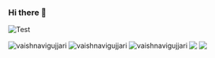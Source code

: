 ### Hi there 👋
<p align="center">
 </p>
<p align = "center">
 <p><img align="center" src="https://komarev.com/ghpvc/?username=vaishnavigujjari&label=Profile%20views&color=0e75b6&style=flat" alt="Test" /></p>
 <p>
<img align="center" src="https://github-readme-stats.vercel.app/api/top-langs?username=vaishnavigujjari&show_icons=true&theme=dark&locale=en&layout=compact" alt="vaishnavigujjari" />
<img align="center" src="https://github-readme-stats.vercel.app/api?username=vaishnavigujjari&show_icons=true&theme=dark&locale=en" alt="vaishnavigujjari" />
<img align="center" src="https://github-readme-streak-stats.herokuapp.com/?user=vaishnavigujjari&theme=dark" alt="vaishnavigujjari" />
 <img align="center" src="http://github-profile-summary-cards.vercel.app/api/cards/profile-details?username=vaishnavigujjari&theme=default"/>
  <img align="center" src="http://github-profile-summary-cards.vercel.app/api/cards/stats?username=vaishnavigujjari&theme=default"/>
</p>
</p>
